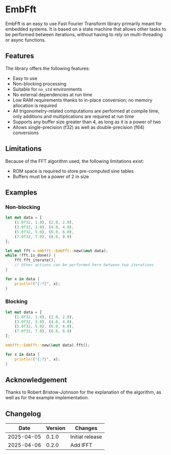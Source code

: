 # EmbFft

EmbFft is an easy to use Fast Fourier Transform library primarily meant for embedded systems.
It is based on a state machine that allows other tasks to be performed between iterations, without having to rely on multi-threading or async functions.


## Features

The library offers the following features:
* Easy to use
* Non-blocking processing
* Suitable for `no_std` environments
* No external dependencies at run time
* Low RAM requirements thanks to in-place conversion; no memory allocation is required
* All trigonometry-related computations are performed at compile time, only additions and multiplications are required at run time
* Supports any buffer size greater than 4, as long as it is a power of two
* Allows single-precision (f32) as well as double-precision (f64) conversions


## Limitations

Because of the FFT algorithm used, the following limitations exist:
* ROM space is required to store pre-computed sine tables
* Buffers must be a power of 2 in size


## Examples

### Non-blocking
```rust
let mut data = [
    (1.0f32, 1.0), (2.0, 2.0),
    (3.0f32, 3.0), (4.0, 4.0),
    (5.0f32, 5.0), (6.0, 6.0),
    (7.0f32, 7.0), (8.0, 8.0)
];

let mut fft = embfft::EmbFft::new(&mut data);
while !fft.is_done() {
    fft.fft_iterate();
    // Other actions can be performed here between two iterations
}

for x in data {
    println!("{:?}", x);
}
```

### Blocking
```rust
let mut data = [
    (1.0f32, 1.0), (2.0, 2.0),
    (3.0f32, 3.0), (4.0, 4.0),
    (5.0f32, 5.0), (6.0, 6.0),
    (7.0f32, 7.0), (8.0, 8.0)
];

embfft::EmbFft::new(&mut data).fft();

for x in data {
    println!("{:?}", x);
}
```


## Acknowledgement

Thanks to Robert Bristow-Johnson for the explanation of the algorithm, as well as for the example implementation.


## Changelog

| Date       | Version | Changes         |
|------------|---------|-----------------|
| 2025-04-05 | 0.1.0   | Initial release |
| 2025-04-06 | 0.2.0   | Add IFFT        |
